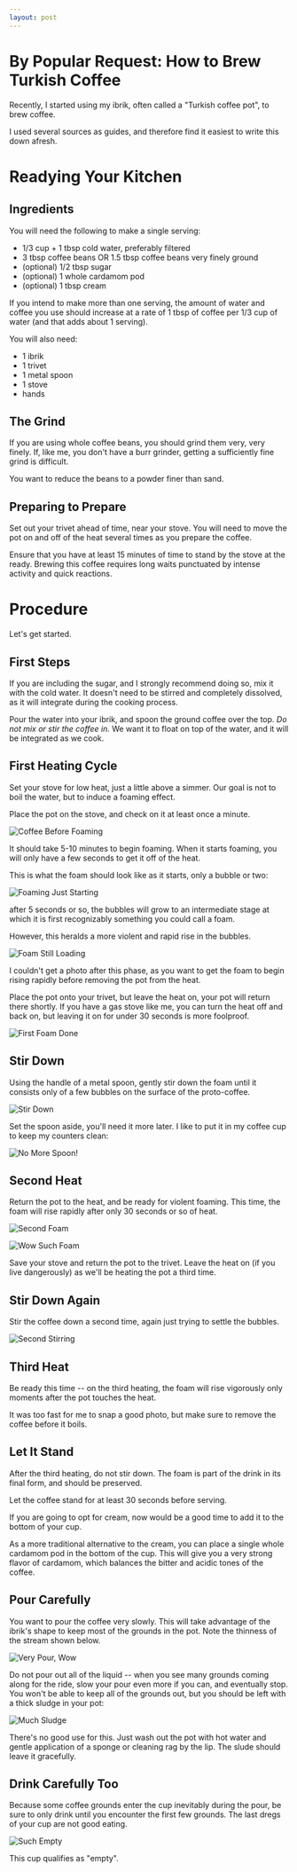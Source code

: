 ```yaml
---
layout: post
---
```


By Popular Request: How to Brew Turkish Coffee
=====

Recently, I started using my ibrik, often called a "Turkish coffee pot", to
brew coffee.

I used several sources as guides, and therefore find it easiest to write this
down afresh.


Readying Your Kitchen
===

Ingredients
---

You will need the following to make a single serving:

 - 1/3 cup + 1 tbsp cold water, preferably filtered
 - 3 tbsp coffee beans OR 1.5 tbsp coffee beans very finely ground
 - (optional) 1/2 tbsp sugar
 - (optional) 1 whole cardamom pod
 - (optional) 1 tbsp cream

If you intend to make more than one serving, the amount of water and coffee you
use should increase at a rate of 1 tbsp of coffee per 1/3 cup of water (and
that adds about 1 serving).

You will also need:

 - 1 ibrik
 - 1 trivet
 - 1 metal spoon
 - 1 stove
 - hands

The Grind
---

If you are using whole coffee beans, you should grind them very, very finely.
If, like me, you don't have a burr grinder, getting a sufficiently fine
grind is difficult.

You want to reduce the beans to a powder finer than sand.

Preparing to Prepare
---

Set out your trivet ahead of time, near your stove.
You will need to move the pot on and off of the heat several times as you
prepare the coffee.

Ensure that you have at least 15 minutes of time to stand by the stove at the
ready.
Brewing this coffee requires long waits punctuated by intense activity and
quick reactions.

Procedure
===

Let's get started.

First Steps
---

If you are including the sugar, and I strongly recommend doing so, mix it with
the cold water.
It doesn't need to be stirred and completely dissolved, as it will integrate
during the cooking process.

Pour the water into your ibrik, and spoon the ground coffee over the top.
*Do not mix or stir the coffee in.*
We want it to float on top of the water, and it will be integrated as we cook.

First Heating Cycle
---

Set your stove for low heat, just a little above a simmer.
Our goal is not to boil the water, but to induce a foaming effect.

Place the pot on the stove, and check on it at least once a minute.

<img src="/assets/blog_content/turkish_coffee/first_heat.png"
     class="img-responsive" alt="Coffee Before Foaming">

It should take 5-10 minutes to begin foaming.
When it starts foaming, you will only have a few seconds to get it off of the
heat.

This is what the foam should look like as it starts, only a bubble or two:

<img src="/assets/blog_content/turkish_coffee/foaming_begins.png"
     class="img-responsive" alt="Foaming Just Starting">

after 5 seconds or so, the bubbles will grow to an intermediate stage at which
it is first recognizably something you could call a foam.

However, this heralds a more violent and rapid rise in the bubbles.

<img src="/assets/blog_content/turkish_coffee/foaming_before_violence.png"
     class="img-responsive" alt="Foam Still Loading">


I couldn't get a photo after this phase, as you want to get the foam to begin
rising rapidly before removing the pot from the heat.

Place the pot onto your trivet, but leave the heat on, your pot will return
there shortly.
If you have a gas stove like me, you can turn the heat off and back on, but
leaving it on for under 30 seconds is more foolproof.

<img src="/assets/blog_content/turkish_coffee/first_foam_done.png"
     class="img-responsive" alt="First Foam Done">


Stir Down
---

Using the handle of a metal spoon, gently stir down the foam until it consists
only of a few bubbles on the surface of the proto-coffee.

<img src="/assets/blog_content/turkish_coffee/stir_down.png"
     class="img-responsive" alt="Stir Down">


Set the spoon aside, you'll need it more later.
I like to put it in my coffee cup to keep my counters clean:

<img src="/assets/blog_content/turkish_coffee/spoon_set_aside.png"
     class="img-responsive" alt="No More Spoon!">

Second Heat
---

Return the pot to the heat, and be ready for violent foaming.
This time, the foam will rise rapidly after only 30 seconds or so of heat.

<img src="/assets/blog_content/turkish_coffee/second_foam1.png"
     class="img-responsive" alt="Second Foam">

<img src="/assets/blog_content/turkish_coffee/second_foam2.png"
     class="img-responsive" alt="Wow Such Foam">

Save your stove and return the pot to the trivet.
Leave the heat on (if you live dangerously) as we'll be heating the pot a third
time.

Stir Down Again
---

Stir the coffee down a second time, again just trying to settle the bubbles.

<img src="/assets/blog_content/turkish_coffee/stir_down2.png"
     class="img-responsive" alt="Second Stirring">

Third Heat
---

Be ready this time -- on the third heating, the foam will rise vigorously only
moments after the pot touches the heat.

It was too fast for me to snap a good photo, but make sure to remove the coffee
before it boils.

Let It Stand
---

After the third heating, do not stir down.
The foam is part of the drink in its final form, and should be preserved.

Let the coffee stand for at least 30 seconds before serving.

If you are going to opt for cream, now would be a good time to add it to the
bottom of your cup.

As a more traditional alternative to the cream, you can place a single whole
cardamom pod in the bottom of the cup.
This will give you a very strong flavor of cardamom, which balances the bitter
and acidic tones of the coffee.

Pour Carefully
---

You want to pour the coffee very slowly.
This will take advantage of the ibrik's shape to keep most of the grounds in
the pot.
Note the thinness of the stream shown below.

<img src="/assets/blog_content/turkish_coffee/slow_pour.png"
     class="img-responsive" alt="Very Pour, Wow">

Do not pour out all of the liquid -- when you see many grounds coming along for
the ride, slow your pour even more if you can, and eventually stop.
You won't be able to keep all of the grounds out, but you should be left with a
thick sludge in your pot:

<img src="/assets/blog_content/turkish_coffee/pot_sludge.png"
     class="img-responsive" alt="Much Sludge">

There's no good use for this.
Just wash out the pot with hot water and gentle
application of a sponge or cleaning rag by the lip.
The slude should leave it gracefully.

Drink Carefully Too
---

Because some coffee grounds enter the cup inevitably during the pour, be sure
to only drink until you encounter the first few grounds.
The last dregs of your cup are not good eating.

<img src="/assets/blog_content/turkish_coffee/empty_cup.png"
     class="img-responsive" alt="Such Empty">

This cup qualifies as "empty".
